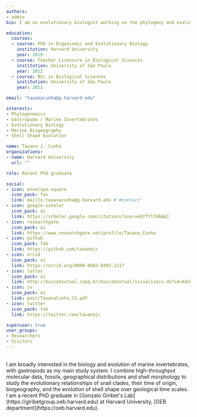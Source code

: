 ```yaml
---
authors:
- admin
bio: I am an evolutionary biologist working on the phylogeny and evolution of gastropods and other invertebrate critters.

education:
  courses:
  - course: PhD in Organismic and Evolutionary Biology
    institution: Harvard University
    year: 2019
  - course: Teacher Licensure in Biological Sciences
    institution: University of São Paulo
    year: 2012
  - course: BSc in Biological Sciences
    institution: University of São Paulo
    year: 2011

email: "tauanacunha@g.harvard.edu"

interests:
- Phylogenomics
- Gastropoda / Marine Invertebrates
- Evolutionary Biology
- Marine Biogeography
- Shell Shape Evolution

name: Tauana J. Cunha
organizations:
- name: Harvard University
  url: ""

role: Recent PhD graduate

social:
- icon: envelope-square
  icon_pack: fas
  link: mailto:tauanacunha@g.harvard.edu #'#contact'
- icon: google-scholar
  icon_pack: ai
  link: https://scholar.google.com/citations?user=kUYfYlYAAAAJ
- icon: researchgate
  icon_pack: ai
  link: https://www.researchgate.net/profile/Tauana_Cunha
- icon: github
  icon_pack: fab
  link: https://github.com/tauanajc
- icon: orcid
  icon_pack: ai
  link: https://orcid.org/0000-0002-8493-2117
- icon: lattes
  icon_pack: ai
  link: http://buscatextual.cnpq.br/buscatextual/visualizacv.do?id=K4245487P0
- icon: cv
  icon_pack: ai
  link: post/TauanaCunha_CV.pdf
- icon: twitter
  icon_pack: fab
  link: https://twitter.com/tauanajc

superuser: true
user_groups:
- Researchers
- Visitors
---
```


<br>
I am broadly interested in the biology and evolution of marine invertebrates, with gastropods as my main study system. I combine high-throughput molecular data, fossils, geographical distributions and shell morphology to study the evolutionary relationships of snail clades, their time of origin, biogeography, and the evolution of shell shape over geological time scales. I am a recent PhD graduate in [Gonzalo Giribet's Lab](https://giribetgroup.oeb.harvard.edu) at Harvard University, [OEB department](https://oeb.harvard.edu).
